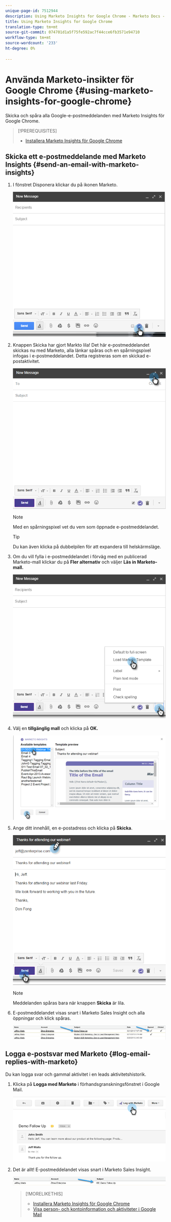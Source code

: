 ```yaml
---
unique-page-id: 7512944
description: Using Marketo Insights for Google Chrome - Marketo Docs - produktdokumentation
title: Using Marketo Insights for Google Chrome
translation-type: tm+mt
source-git-commit: 074701d1a5f75fe592ac7f44cce6fb3571e94710
workflow-type: tm+mt
source-wordcount: '233'
ht-degree: 0%

---
```



# Använda Marketo-insikter för Google Chrome {#using-marketo-insights-for-google-chrome}

Skicka och spåra alla Google-e-postmeddelanden med Marketo Insights för Google Chrome.

>[!PREREQUISITES]
>
>* [Installera Marketo Insights för Google Chrome](install-marketo-insights-for-google-chrome.md)

>



## Skicka ett e-postmeddelande med Marketo Insights {#send-an-email-with-marketo-insights}

1. I fönstret Disponera klickar du på ikonen Marketo.

   ![](assets/image2015-10-5-14-3a57-3a53.png)

1. Knappen Skicka har gjort Markto lila! Det här e-postmeddelandet skickas nu med Marketo, alla länkar spåras och en spårningspixel infogas i e-postmeddelandet. Detta registreras som en skickad e-postaktivitet.

   ![](assets/image2015-10-5-15-3a2-3a21.png)

   >[!NOTE]
   >
   >Med en spårningspixel vet du vem som öppnade e-postmeddelandet.

   >[!TIP]
   >
   >Du kan även klicka på dubbelpilen för att expandera till helskärmsläge.

1. Om du vill fylla i e-postmeddelandet i förväg med en publicerad Marketo-mall klickar du på **Fler alternativ** och väljer **Läs in Marketo-mall.**

   ![](assets/image2015-10-5-15-3a6-3a50.png)

1. Välj en **tillgänglig mall** och klicka på **OK.**

   ![](assets/image2015-10-5-15-3a11-3a44.png)

1. Ange ditt innehåll, en e-postadress och klicka på **Skicka**.

   ![](assets/image2015-10-6-14-3a37-3a32.png)

   >[!NOTE]
   >
   >Meddelanden spåras bara när knappen **Skicka** är lila.

1. E-postmeddelandet visas snart i Marketo Sales Insight och alla öppningar och klick spåras.

   ![](assets/image2015-4-23-16-3a59-3a43.png)

## Logga e-postsvar med Marketo {#log-email-replies-with-marketo}

Du kan logga svar och gammal aktivitet i en leads aktivitetshistorik.

1. Klicka på **Logga med Marketo** i förhandsgranskningsfönstret i Google Mail.

   ![](assets/image2015-4-23-17-3a0-3a42.png)

1. Det är allt! E-postmeddelandet visas snart i Marketo Sales Insight.

   ![](assets/image2015-4-23-17-3a1-3a26.png)

   >[!MORELIKETHIS]
   >
   >
   >    
   >    
   >    * [Installera Marketo Insights för Google Chrome](install-marketo-insights-for-google-chrome.md)
   >    * [Visa person- och kontoinformation och aktiviteter i Google Mail](view-person-and-account-information-and-activities-in-google-mail.md)


